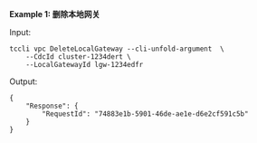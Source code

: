 **Example 1: 删除本地网关**



Input: 

```
tccli vpc DeleteLocalGateway --cli-unfold-argument  \
    --CdcId cluster-1234dert \
    --LocalGatewayId lgw-1234edfr
```

Output: 
```
{
    "Response": {
        "RequestId": "74883e1b-5901-46de-ae1e-d6e2cf591c5b"
    }
}
```


